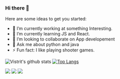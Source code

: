 ### Hi there 👋


Here are some ideas to get you started:

- 🔭 I’m currently working at something Interesting.
- 🌱 I’m currently learning JS and React.
- 👯 I’m looking to collaborate on App developement
- 💬 Ask me about python and java
- ⚡ Fun fact: I like playing shooter games.


![Vistrit's github stats](https://github-readme-stats.vercel.app/api?username=VistritPandey&count_private=true)
[![Top Langs](https://github-readme-stats.vercel.app/api/top-langs/?username=VistritPandey&langs_count=6)](https://github.com/anuraghazra/github-readme-stats)

[<img src="https://img.shields.io/badge/twitter-%231DA1F2.svg?&style=for-the-badge&logo=twitter&logoColor=white" />](https://twitter.com/VistritPandey)  [<img src="https://img.shields.io/badge/linkedin-%230077B5.svg?&style=for-the-badge&logo=linkedin&logoColor=white" />](www.linkedin.com/in/vistrit-pandey-32b2551a2) [<img src = "https://img.shields.io/badge/instagram-%23E4405F.svg?&style=for-the-badge&logo=instagram&logoColor=white">](https://www.instagram.com/iamvistrit/)
